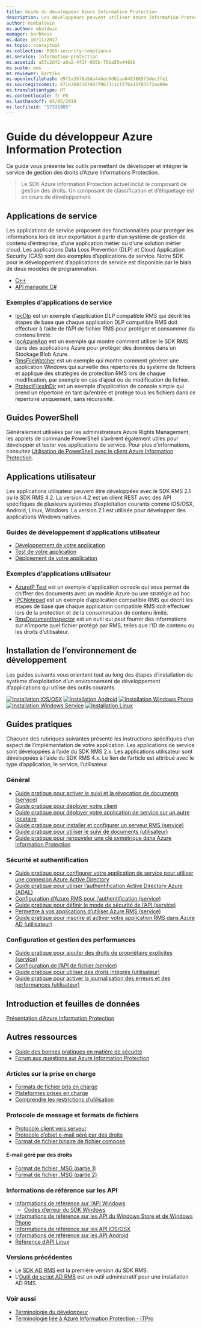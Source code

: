 ```yaml
---
title: Guide du développeur Azure Information Protection
description: Les développeurs peuvent utiliser Azure Information Protection pour protéger et gérer des fichiers de tout type
author: msmbaldwin
ms.author: mbaldwin
manager: barbkess
ms.date: 10/11/2017
ms.topic: conceptual
ms.collection: M365-security-compliance
ms.service: information-protection
ms.assetid: a53c2df2-a0a2-4f1f-995b-75ba55e4489b
ms.suite: ems
ms.reviewer: kartikk
ms.openlocfilehash: d9f1a3578a5da4abec6d61aa849388573dec3fe1
ms.sourcegitcommit: 471b3683367d93f0673c1cf276a15f83572aa80e
ms.translationtype: HT
ms.contentlocale: fr-FR
ms.lasthandoff: 03/05/2019
ms.locfileid: "57331985"
---
```

# <a name="azure-information-protection-developers-guide"></a>Guide du développeur Azure Information Protection

Ce guide vous présente les outils permettant de développer et intégrer le service de gestion des droits d’Azure Informations Protection.

>Le SDK Azure Information Protection actuel inclut le composant de gestion des droits. Un composant de classification et d’étiquetage est en cours de développement.

## <a name="service-applications"></a>Applications de service

Les applications de service proposent des fonctionnalités pour protéger les informations lors de leur exportation à partir d’un système de gestion de contenu d’entreprise, d’une application métier ou d’une solution métier cloud. Les applications Data Loss Prevention (DLP) et Cloud Application Security (CAS) sont des exemples d’applications de service. Notre SDK pour le développement d’applications de service est disponible par le biais de deux modèles de programmation.

- [C++](https://www.microsoft.com/download/details.aspx?id=38397)
- [API managée C#](https://github.com/Azure-Samples/Azure-Information-Protection-Samples/tree/master/IpcManagedAPI)

### <a name="examples-of-service-applications"></a>Exemples d’applications de service

- [IpcDlp](https://github.com/Azure-Samples/active-directory-dotnet-rms) est un exemple d’application DLP compatible RMS qui décrit les étapes de base que chaque application DLP compatible RMS doit effectuer à l’aide de l’API de fichier RMS pour protéger et consommer du contenu limité.
- [IpcAzureApp](https://github.com/Azure-Samples/active-directory-dotnet-rms) est un exemple qui montre comment utiliser le SDK RMS dans des applications Azure pour protéger des données dans un Stockage Blob Azure.
- [RmsFileWatcher](https://github.com/Azure-Samples/active-directory-dotnet-rms) est un exemple qui montre comment générer une application Windows qui surveille des répertoires du système de fichiers et applique des stratégies de protection RMS lors de chaque modification, par exemple en cas d’ajout ou de modification de fichier.
- [ProtectFilesInDir](https://github.com/Azure-Samples/Azure-Information-Protection-Samples/tree/master/ProtectFilesInDir) est un exemple d’application de console simple qui prend un répertoire en tant qu’entrée et protège tous les fichiers dans ce répertoire uniquement, sans récursivité.

## <a name="powershell-guides"></a>Guides PowerShell

Généralement utilisées par les administrateurs Azure Rights Management, les applets de commande PowerShell s’avèrent également utiles pour développer et tester vos applications de service. Pour plus d’informations, consultez [Utilisation de PowerShell avec le client Azure Information Protection](/azure/information-protection/rms-client/client-admin-guide-powershell).

## <a name="user-applications"></a>Applications utilisateur

Les applications utilisateur peuvent être développées avec le SDK RMS 2.1 ou le SDK RMS 4.2.
La version 4.2 est un client REST avec des API spécifiques de plusieurs systèmes d’exploitation courants comme iOS/OSX, Android, Linux, Windows. La version 2.1 est utilisée pour développer des applications Windows natives.

### <a name="user-application-development-guides"></a>Guides de développement d’applications utilisateur

- [Développement de votre application](developing-your-application.md)
- [Test de votre application](how-to-set-up-your-test-environment.md)
- [Déploiement de votre application](deploying-your-application.md)

### <a name="user-application-samples"></a>Exemples d’applications utilisateur

- [AzureIP Test](https://github.com/Azure-Samples/Azure-Information-Protection-Samples/tree/master/AzureIP_Test) est un exemple d’application console qui vous permet de chiffrer des documents avec un modèle Azure ou une stratégie ad hoc.
- [IPCNotepad](https://github.com/Azure-Samples/Azure-Information-Protection-Samples/tree/master/AzureIP_Test) est un exemple d’application compatible RMS qui décrit les étapes de base que chaque application compatible RMS doit effectuer lors de la protection et de la consommation de contenu limité.
- [RmsDocumentInspector](https://github.com/Azure-Samples/active-directory-dotnet-rms) est un outil qui peut fournir des informations sur n’importe quel fichier protégé par RMS, telles que l’ID de contenu ou les droits d’utilisateur.

## <a name="development-environment-setup"></a>Installation de l’environnement de développement

Les guides suivants vous orientent tout au long des étapes d’installation du système d’exploitation d’un environnement de développement d’applications qui utilise des outils courants.

[![Installation iOS/OSX](../media/develop/ios-icon.png)](ios-sdk.md)
[![Installation Android](../media/develop/android-icon.png)](android-sdk.md)
[![Installation Windows Phone](../media/develop/windows-phone-icon.png)](windows-phone-apps.md)
[![Installation Windows Service](../media/develop/windows-icon.png)](install-the-rms-sdk.md)
[![Installation Linux](../media/develop/linux-icon.png)](linux-setup.md)


## <a name="how-tos"></a>Guides pratiques

Chacune des rubriques suivantes présente les instructions spécifiques d’un aspect de l’implémentation de votre application. Les applications de service sont développées à l’aide du SDK RMS 2.x. Les applications utilisateur sont développées à l’aide du SDK RMS 4.x. Le lien de l’article est attribué avec le type d’application, le service, l’utilisateur.

### <a name="general"></a>Général

- [Guide pratique pour activer le suivi et la révocation de documents (service)](tracking-content.md)
- [Guide pratique pour déployer votre client](../rms-client/client-deployment-notes.md)
- [Guide pratique pour déployer votre application de service sur un autre locataire](how-to-deploy-app.md)
- [Guide pratique pour installer et configurer un serveur RMS (service)](how-to-install-and-configure-an-rms-server.md)
- [Guide pratique pour utiliser le suivi de documents (utilisateur)](how-to-use-document-tracking.md)
- [Guide pratique pour renouveler une clé symétrique dans Azure Information Protection](how-to-renew-symmetric-key.md)

### <a name="security-and-authentication"></a>Sécurité et authentification

- [Guide pratique pour configurer votre application de service pour utiliser une connexion Azure Active Directory](https://docs.microsoft.com/azure/app-service-mobile/app-service-mobile-how-to-configure-active-directory-authentication)
- [Guide pratique pour utiliser l’authentification Active Directory Azure (ADAL)](how-to-use-adal-authentication.md)
- [Configuration d’Azure RMS pour l’authentification (service)](adal-auth.md)
- [Guide pratique pour définir le mode de sécurité de l’API (service)](setting-the-api-security-mode-api-mode.md)
- [Permettre à vos applications d’utiliser Azure RMS (service)](how-to-use-file-api-with-aadrm-cloud.md)
- [Guide pratique pour inscrire et activer votre application RMS dans Azure AD (utilisateur)](authentication-integration.md)

### <a name="configuration-and-performance-management"></a>Configuration et gestion des performances

- [Guide pratique pour ajouter des droits de propriétaire explicites (service)](add-explicit-owner-rights.md)
- [Configuration de l’API de fichier (service)](file-api-configuration.md)
- [Guide pratique pour utiliser des droits intégrés (utilisateur)](built-in-rights-usage-restriction-reference.md)
- [Guide pratique pour activer la journalisation des erreurs et des performances (utilisateur)](enabling-logging.md)

## <a name="introduction-and-datasheets"></a>Introduction et feuilles de données

[Présentation d’Azure Information Protection](https://www.microsoft.com/cloud-platform/azure-information-protection)

## <a name="other-resources"></a>Autres ressources

- [Guide des bonnes pratiques en matière de sécurité](security-guidelines.md)
- [Forum aux questions sur Azure Information Protection](/azure/information-protection/faqs)

### <a name="support-articles"></a>Articles sur la prise en charge

- [Formats de fichier pris en charge](supported-file-formats.md)
- [Plateformes prises en charge](supported-platforms.md)
- [Comprendre les restrictions d’utilisation](understanding-usage-restrictions.md)

### <a name="message-protocol-and-file-formats"></a>Protocole de message et formats de fichiers

- [Protocole client vers serveur](https://msdn.microsoft.com/library/cc243191.aspx)
- [Protocole d’objet e-mail géré par des droits](https://msdn.microsoft.com/library/cc463909(v=EXCHG.80).aspx)
- [Format de fichier binaire de fichier composé](https://msdn.microsoft.com/library/dd942138.aspx)

#### <a name="rights-managed-email-message"></a>E-mail géré par des droits

- [Format de fichier .MSG (partie 1)](https://blogs.msdn.microsoft.com/openspecification/2009/11/06/msg-file-format-part-1/)
- [Format de fichier .MSG (partie 2)](https://blogs.msdn.microsoft.com/openspecification/2010/06/20/msg-file-format-rights-managed-email-message-part-2/)

### <a name="api-reference"></a>Informations de référence sur les API

- [Informations de référence sur l’API Windows](https://msdn.microsoft.com/library/hh535292.aspx)
  - [Codes d’erreur du SDK Windows](https://msdn.microsoft.com/library/hh535248.aspx)
- [Informations de référence sur les API du Windows Store et de Windows Phone](https://msdn.microsoft.com/library/dn891914.aspx)
- [Informations de référence sur les API iOS/OSX](https://msdn.microsoft.com/library/dn758306.aspx)
- [Informations de référence sur les API Android](https://msdn.microsoft.com/library/dn758245.aspx)
- [Référence d’API Linux](https://azuread.github.io/rms-sdk-for-cpp/annotated.html)

### <a name="previous-versions"></a>Versions précédentes

- Le [SDK AD RMS](https://msdn.microsoft.com/library/cc530379.aspx) est la première version du SDK RMS.
- L’[Outil de script AD RMS](https://msdn.microsoft.com/library/bb968797.aspx) est un outil administratif pour une installation AD RMS.

### <a name="see-also"></a>Voir aussi

- [Terminologie du développeur](terms.md)
- [Terminologie liée à Azure Information Protection - ITPro](../terminology.md)


